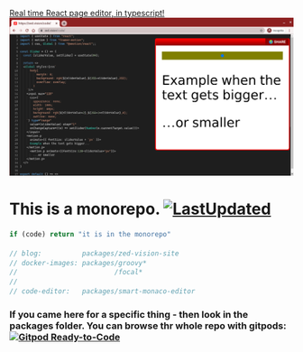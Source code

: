 
[Real time React page editor, in typescript! ![Screenshot](./packages/zed-vision-site/blog/realtime-react-editor/screenshot-2020-12-02.png)](https://code.zed-vision.workers.dev)


# This is a monorepo. [![LastUpdated](https://img.shields.io/github/last-commit/zed-vision/monorepo.svg)](https://github.com/zed-vision/monorepo/)
```js
if (code) return "it is in the monorepo"

// blog:          packages/zed-vision-site
// docker-images: packages/groovy* 
//                        /focal*
//
// code-editor:   packages/smart-monaco-editor
```
### If you came here for a specific thing - then look in the packages folder. You can browse thr whole repo with gitpods:  [![Gitpod Ready-to-Code](https://img.shields.io/badge/Gitpod-Ready--to--Code-blue?logo=gitpod)](https://gitpod.io/#https://github.com/zed-vision/monorepo)




